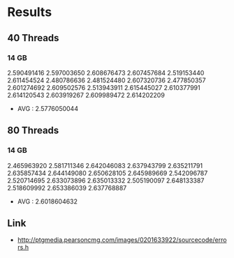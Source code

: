 # Results

## 40 Threads

### 14 GB

2.590491416
2.597003650
2.608676473
2.607457684
2.519153440
2.611454524
2.480786636
2.481524480
2.607320736
2.477850357
2.601274692
2.609502576
2.513943911
2.615445027
2.610377991
2.614120543
2.603919267
2.609989472
2.614202209

 * AVG : 2.5776050044


## 80 Threads

### 14 GB

2.465963920
2.581711346
2.642046083
2.637943799
2.635211791
2.635857434
2.644149080
2.650628105
2.645989669
2.542096787
2.520714695
2.633073896
2.635013332
2.505190097
2.648133387
2.518609992
2.653386039
2.637768887

* AVG : 2.6018604632



## Link
* http://ptgmedia.pearsoncmg.com/images/0201633922/sourcecode/errors.h
